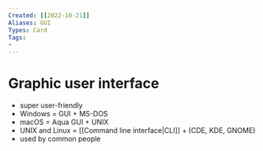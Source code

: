 ```yaml
---
Created: [[2022-10-21]]
Aliases: GUI
Types: Card
Tags: 
- 
---
```

# Graphic user interface
- super user-friendly
- Windows = GUI + MS-DOS
- macOS = Aqua GUI + UNIX
- UNIX and Linux = [[Command line interface|CLI]] + (CDE, KDE, GNOME)
- used by common people 